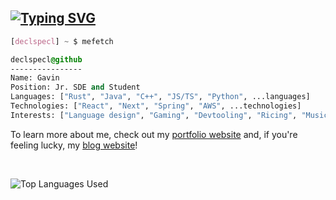 ## [![Typing SVG](https://readme-typing-svg.demolab.com?font=Terminess+Nerd+Font+Mono&size=20&duration=2500&pause=750&color=49F7B6&background=FFFFFF00&vCenter=true&random=true&width=540&height=40&lines=System.out.println%28%22Hello%2C%20world%22%29;println%21%28%22Hello%2C%20world%22%29;let%20%28%29%20%3D%20print_endline%20%22Hello%2C%20world%22;console.log%28%22Hello%2C%20world%22%29;std%3A%3Acout%20%3C%3C%20%22Hello%2C%20world%5Cn%22)](https://git.io/typing-svg)

```css
[declspecl] ~ $ mefetch

declspecl@github
----------------
Name: Gavin
Position: Jr. SDE and Student
Languages: ["Rust", "Java", "C++", "JS/TS", "Python", ...languages]
Technologies: ["React", "Next", "Spring", "AWS", ...technologies]
Interests: ["Language design", "Gaming", "Devtooling", "Ricing", "Music", ...interests]
```


To learn more about me, check out my [portfolio website](https://www.gavindhondt.com/) and, if you're feeling lucky, my [blog website](https://blog.gavindhondt.com/)!

<br />

![Top Languages Used](https://github-readme-stats-omega-ochre-80.vercel.app/api/top-langs/?username=declspecl&theme=dark&hide_border=false&no-bg=true&no-frame=true&langs_count=4&exclude_repo=ValoGuessr,PokeRPS,firstOGLUI,OpenGoLf,pong,firstTriangle&hide=c)
